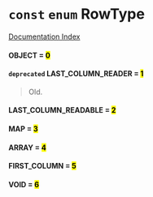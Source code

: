 # `const` `enum` RowType

[Documentation Index](../README.md)

#### OBJECT = <mark>0</mark>



#### `deprecated` LAST\_COLUMN\_READER = <mark>1</mark>

> Old.



#### LAST\_COLUMN\_READABLE = <mark>2</mark>



#### MAP = <mark>3</mark>



#### ARRAY = <mark>4</mark>



#### FIRST\_COLUMN = <mark>5</mark>



#### VOID = <mark>6</mark>



